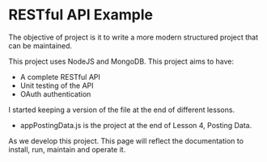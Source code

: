 # RESTful API Example
The objective of project is it to write a more modern structured project that can be maintained.

This project uses NodeJS and MongoDB. This project aims to have:
* A complete RESTful API
* Unit testing of the API
* OAuth authentication

I started keeping a version of the file at the end of different lessons.  
* appPostingData.js is the project at the end of Lesson 4, Posting Data.

As we develop this project. This page will reflect the documentation to install, run, maintain and operate it. 